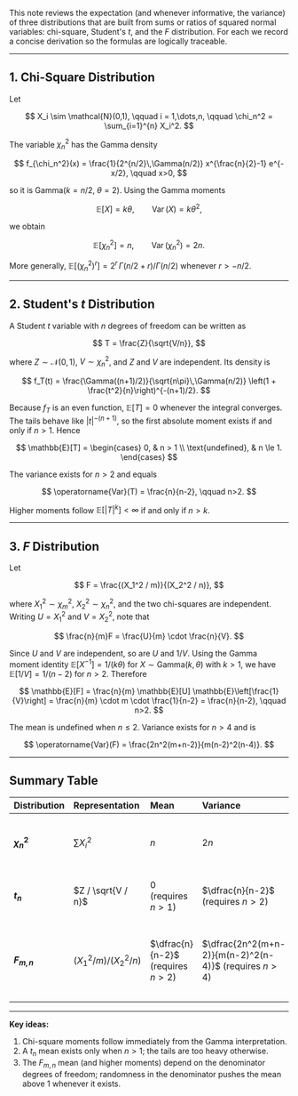 This note reviews the expectation (and whenever informative, the variance) of three distributions that are built from sums or ratios of squared normal variables: chi-square, Student's $t$, and the $F$ distribution. For each we record a concise derivation so the formulas are logically traceable.

---

## 1. Chi-Square Distribution

Let

$$
X_i \sim \mathcal{N}(0,1), \qquad i = 1,\dots,n, \qquad \chi_n^2 = \sum_{i=1}^{n} X_i^2.
$$

The variable $\chi_n^2$ has the Gamma density

$$
f_{\chi_n^2}(x) = \frac{1}{2^{n/2}\,\Gamma(n/2)} x^{\frac{n}{2}-1} e^{-x/2}, \qquad x>0,
$$

so it is $\mathrm{Gamma}(k=n/2,\;\theta=2)$. Using the Gamma moments

$$
\mathbb{E}[X] = k\theta, \qquad \operatorname{Var}(X) = k\theta^2,
$$

we obtain

$$
\mathbb{E}[\chi_n^2] = n, \qquad \operatorname{Var}(\chi_n^2) = 2n.
$$

More generally, $\mathbb{E}[(\chi_n^2)^r] = 2^r\,\Gamma(n/2 + r)/\Gamma(n/2)$ whenever $r > -n/2$.

---

## 2. Student's $t$ Distribution

A Student $t$ variable with $n$ degrees of freedom can be written as

$$
T = \frac{Z}{\sqrt{V/n}},
$$

where $Z \sim \mathcal{N}(0,1)$, $V \sim \chi_n^2$, and $Z$ and $V$ are independent. Its density is

$$
f_T(t) = \frac{\Gamma((n+1)/2)}{\sqrt{n\pi}\,\Gamma(n/2)} \left(1 + \frac{t^2}{n}\right)^{-(n+1)/2}.
$$

Because $f_T$ is an even function, $\mathbb{E}[T] = 0$ whenever the integral converges. The tails behave like $|t|^{-(n+1)}$, so the first absolute moment exists if and only if $n>1$. Hence

$$
\mathbb{E}[T] = \begin{cases}
0, & n > 1 \\
\text{undefined}, & n \le 1.
\end{cases}
$$

The variance exists for $n>2$ and equals

$$
\operatorname{Var}(T) = \frac{n}{n-2}, \qquad n>2.
$$

Higher moments follow $\mathbb{E}[|T|^k] < \infty$ if and only if $n>k$.

---

## 3. $F$ Distribution

Let

$$
F = \frac{(X_1^2 / m)}{(X_2^2 / n)},
$$

where $X_1^2 \sim \chi_m^2$, $X_2^2 \sim \chi_n^2$, and the two chi-squares are independent. Writing $U = X_1^2$ and $V = X_2^2$, note that

$$
\frac{n}{m}F = \frac{U}{m} \cdot \frac{n}{V}.
$$

Since $U$ and $V$ are independent, so are $U$ and $1/V$. Using the Gamma moment identity $\mathbb{E}[X^{-1}] = 1/(k\theta)$ for $X \sim \mathrm{Gamma}(k,\theta)$ with $k>1$, we have $\mathbb{E}[1/V] = 1/(n-2)$ for $n>2$. Therefore

$$
\mathbb{E}[F] = \frac{n}{m} \mathbb{E}[U] \mathbb{E}\left[\frac{1}{V}\right] = \frac{n}{m} \cdot m \cdot \frac{1}{n-2} = \frac{n}{n-2}, \qquad n>2.
$$

The mean is undefined when $n \le 2$. Variance exists for $n>4$ and is

$$
\operatorname{Var}(F) = \frac{2n^2(m+n-2)}{m(n-2)^2(n-4)}.
$$

---

## Summary Table

| Distribution | Representation | Mean | Variance | Notes |
|:-------------|:---------------|:-----|:---------|:------|
| **$\chi_n^2$** | $\sum X_i^2$ | $n$ | $2n$ | All moments finite (Gamma family). |
| **$t_n$** | $Z / \sqrt{V / n}$ | $0$ (requires $n>1$) | $\dfrac{n}{n-2}$ (requires $n>2$) | $k$-th moment exists iff $n>k$. |
| **$F_{m,n}$** | $(X_1^2/m)/(X_2^2/n)$ | $\dfrac{n}{n-2}$ (requires $n>2$) | $\dfrac{2n^2(m+n-2)}{m(n-2)^2(n-4)}$ (requires $n>4$) | Mean undefined for $n \le 2$; higher moments demand larger $n$. |

---

**Key ideas:**

1. Chi-square moments follow immediately from the Gamma interpretation.
2. A $t_n$ mean exists only when $n>1$; the tails are too heavy otherwise.
3. The $F_{m,n}$ mean (and higher moments) depend on the denominator degrees of freedom; randomness in the denominator pushes the mean above $1$ whenever it exists.


